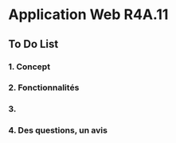 # Application Web R4A.11 
## To Do List

### 1. Concept


### 2. Fonctionnalités


### 3.



### 4. Des questions, un avis
